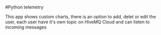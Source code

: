 #Python telemetry

This app shows custom charts, there is an option to add, delet or edit the user, each user have it's own topic on HiveMQ Cloud and can listen to incoming messages
